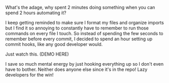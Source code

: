 What's the adage, why spent 2 minutes doing something when you can spend 2 hours automating it?

I keep getting reminded to make sure I format my files and organize imports but I find it so annoying to constantly have to remember to run those commands on every file I touch. So instead of spending the few seconds to remember before every commit, I decided to spend an hour setting up commit hooks, like any good developer would.

Just watch this. (DEMO HERE)

I save so much mental energy by just hooking everything up so I don't even have to bother. Neither does anyone else since it's in the repo! Lazy developers for the win!

